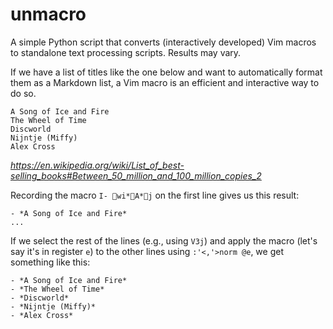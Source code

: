 # unmacro

A simple Python script that converts (interactively developed) Vim macros to
standalone text processing scripts. Results may vary.

If we have a list of titles like the one below and want to automatically format
them as a Markdown list, a Vim macro is an efficient and interactive way to do
so.

```
A Song of Ice and Fire
The Wheel of Time
Discworld
Nijntje (Miffy)
Alex Cross
```

*https://en.wikipedia.org/wiki/List_of_best-selling_books#Between_50_million_and_100_million_copies_2*

Recording the macro `I- wi*A*j` on the first line gives us this result:

```
- *A Song of Ice and Fire*
...
```

If we select the rest of the lines (e.g., using `V3j`) and apply the macro
(let's say it's in register `e`) to the other lines using `:'<,'>norm @e`, we
get something like this:

```
- *A Song of Ice and Fire*
- *The Wheel of Time*
- *Discworld*
- *Nijntje (Miffy)*
- *Alex Cross*
```

